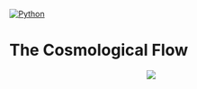 [![Python](https://img.shields.io/badge/python-3.8.2-blue.svg)](https://python.org)

# The Cosmological Flow

<p align="center">
  <img src="Figures/CosmologicalFlow.gif">
</p>
